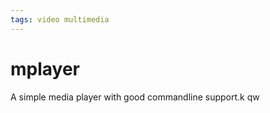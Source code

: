 ```yaml
---
tags: video multimedia
---
```


# mplayer

A simple media player with good commandline support.k qw 